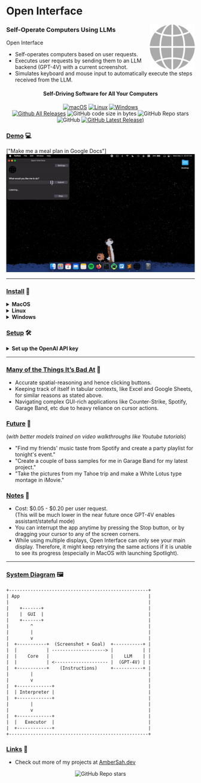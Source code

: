 # Open Interface

<picture>
	<img src="assets/icon.png" align="right" alt="Open Interface Logo" width="120" height="120">
</picture>

### Self-Operate Computers Using LLMs

Open Interface
- Self-operates computers based on user requests.
- Executes user requests by sending them to an LLM backend (GPT-4V) with a current screenshot.
- Simulates keyboard and mouse input to automatically execute the steps received from the LLM.


<div align="center">
<h4>Self-Driving Software for All Your Computers</h4>

  [![macOS](https://img.shields.io/badge/mac%20os-000000?style=for-the-badge&logo=apple&logoColor=white)](https://github.com/AmberSahdev/Open-Interface?tab=readme-ov-file#install)
  [![Linux](https://img.shields.io/badge/Linux-FCC624?style=for-the-badge&logo=linux&logoColor=black)](https://github.com/AmberSahdev/Open-Interface?tab=readme-ov-file#install)
  [![Windows](https://img.shields.io/badge/Windows-0078D6?style=for-the-badge&logo=windows&logoColor=white)](https://github.com/AmberSahdev/Open-Interface?tab=readme-ov-file#install)
  <br>
  [![Github All Releases](https://img.shields.io/github/downloads/AmberSahdev/Open-Interface/total.svg)]((https://github.com/AmberSahdev/Open-Interface/releases/latest))
  ![GitHub code size in bytes](https://img.shields.io/github/languages/code-size/AmberSahdev/Open-Interface)
  ![GitHub Repo stars](https://img.shields.io/github/stars/AmberSahdev/Open-Interface)
  ![GitHub](https://img.shields.io/github/license/AmberSahdev/Open-Interface) 
  [![GitHub Latest Release)](https://img.shields.io/github/v/release/AmberSahdev/Open-Interface)](https://github.com/AmberSahdev/Open-Interface/releases/latest)

</div>

### <ins>Demo</ins> 💻
["Make me a meal plan in Google Docs"]
![Make Meal Plan Demo](assets/meal_plan_demo_2x.gif)



<hr>

### <ins>Install</ins> 💽
<details>
    <summary><b>MacOS</b></summary>
    <ul>
        <li>Download the MacOS binary from the latest <a href="https://github.com/AmberSahdev/Open-Interface/releases/latest">release</a>.</li>
        <li>Unzip the file and move Open Interface to the Applications Folder.<br><br> 
            <img src="assets/macos_unzip_move_to_applications.png" width="350" style="border-radius: 10px;
    border: 3px solid black;">
        </li>
        <br>
        <li>
            Launch the app from the Applications folder.<br>
            You might face the standard Mac <i>"Open Interface cannot be opened" error</i>.<br><br>
            <img src="assets/macos_unverified_developer.png" width="200" style="border-radius: 10px;
    border: 3px solid black;"><br>
            In that case, press <b><i>"Cancel"</i></b>.<br>
            Then go to <b>System Preferences -> Security and Privacy -> Open Anyway.</b><br><br>
            <img src="assets/macos_system_preferences.png" width="100" style="border-radius: 10px;
    border: 3px solid black;"> &nbsp; 
            <img src="assets/macos_security.png" width="100" style="border-radius: 10px;
    border: 3px solid black;"> &nbsp;
            <img src="assets/macos_open_anyway.png" width="400" style="border-radius: 10px;
    border: 3px solid black;"> 
        </li>
        <br>
        <li>
        Lastly, Open Interface will also need Accessibility access to use your keyboard and mouse for you, and Screen Recording access to take a screenshot to assess its progress.<br><br>
        <img src="assets/macos_accessibility.png" width="400" style="margin: 5px; border-radius: 10px;
    border: 3px solid black;"><br>
        <img src="assets/macos_screen_recording.png" width="400" style="margin: 5px; border-radius: 10px;
    border: 3px solid black;">
        </li>
        <li>Checkout the <a href="https://github.com/AmberSahdev/Open-Interface?tab=readme-ov-file#setup">Setup</a> section to connect Open Interface to LLMs (OpenAI GPT-4V)</li>
    </ul>
</details>
<details>
    <summary><b>Linux</b></summary>
    <ul>
        <li>Linux binary has been tested on Ubuntu 20.04 so far.</li>
        <li>Download the Linux zip file from the latest <a href="https://github.com/AmberSahdev/Open-Interface/releases/latest">release</a>.</li>
        <li>
            Extract the executable and run it from the Terminal via <br>
            <code>./Open\ Interface</code>
        </li>
	<li>Checkout the <a href="https://github.com/AmberSahdev/Open-Interface?tab=readme-ov-file#setup">Setup</a> section to connect Open Interface to LLMs (OpenAI GPT-4V)</li>
    </ul>
</details>
<details>
    <summary><b>Windows</b></summary>
    <ul>
	<li>Windows binary has been tested on Windows 10.</li>
	<li>Download the Windows zip file from the latest <a href="https://github.com/AmberSahdev/Open-Interface/releases/latest">release</a>.</li>
	<li>Unzip the folder, move the exe to the desired location, double click to open, and voila.</li>
	<li>Checkout the <a href="https://github.com/AmberSahdev/Open-Interface?tab=readme-ov-file#setup">Setup</a> section to connect Open Interface to LLMs (OpenAI GPT-4V)</li>
    </ul>
</details>


### <ins>Setup</ins> 🛠️
<details>
    <summary><b>Set up the OpenAI API key</b></summary>

- Get your OpenAI API key
  - Open Interface needs access to GPT-4V to perform user requests. GPT-4V keys can be downloaded from your [OpenAI account](https://platform.openai.com/).
  - [Follow the steps here](https://help.openai.com/en/articles/8264644-what-is-prepaid-billing) to add balance to your OpenAI account. To unlock GPT-4V a minimum payment of $5 is needed.
  - [More info](https://help.openai.com/en/articles/7102672-how-can-i-access-gpt-4)
- Save the API key in Open Interface settings
  - In Open Interface, go to the Settings menu on the top right and enter the key you received from OpenAI into the text field like so: <br>
  <br>
  <picture>
	<img src="assets/set_openai_api_key.png" align="middle" alt="Set API key in settings" width="400">
  </picture><br>
  <br>

- After setting the API key for the first time you'll need to restart the app.

</details>

<hr>

### <ins>Many of the Things It’s Bad At</ins> 😬

- Accurate spatial-reasoning and hence clicking buttons.
- Keeping track of itself in tabular contexts, like Excel and Google Sheets, for similar reasons as stated above.
- Navigating complex GUI-rich applications like Counter-Strike, Spotify, Garage Band, etc due to heavy reliance on cursor actions.


### <ins>Future</ins> 🔮
(*with better models trained on video walkthroughs like Youtube tutorials*)
- "Find my friends' music taste from Spotify and create a party playlist for tonight's event."
- "Create a couple of bass samples for me in Garage Band for my latest project."
- "Take the pictures from my Tahoe trip and make a White Lotus type montage in iMovie."

### <ins>Notes</ins> 📝
- Cost: $0.05 - $0.20 per user request.<br>
(This will be much lower in the near future once GPT-4V enables assistant/stateful mode)
- You can interrupt the app anytime by pressing the Stop button, or by dragging your cursor to any of the screen corners.
- While using multiple displays, Open Interface can only see your main display. Therefore, it might keep retrying the same actions if it is unable to see its progress (especially in MacOS with launching Spotlight).

<hr>

### <ins>System Diagram</ins> 🖼️
```
+----------------------------------------------------+
| App                                                |
|                                                    |
|    +-------+                                       |
|    |  GUI  |                                       |
|    +-------+                                       |
|        ^                                           |
|        |                                           |
|        v                                           |
|  +-----------+  (Screenshot + Goal)  +-----------+ |
|  |           | --------------------> |           | |
|  |    Core   |                       |    LLM    | |
|  |           | <-------------------- |  (GPT-4V) | |
|  +-----------+    (Instructions)     +-----------+ |
|        |                                           |
|        v                                           |
|  +-------------+                                   |
|  | Interpreter |                                   |
|  +-------------+                                   |
|        |                                           |
|        v                                           |
|  +-------------+                                   |
|  |   Executor  |                                   |
|  +-------------+                                   |
+----------------------------------------------------+
```

### <ins>Links</ins> 🔗
- Check out more of my projects at [AmberSah.dev](https://AmberSah.dev)
  
<div align="center">
	<img alt="GitHub Repo stars" src="https://img.shields.io/github/stars/AmberSahdev/Open-Interface">
</div>
